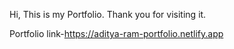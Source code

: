 Hi, This is my Portfolio. Thank you for visiting it.

Portfolio link-https://aditya-ram-portfolio.netlify.app
